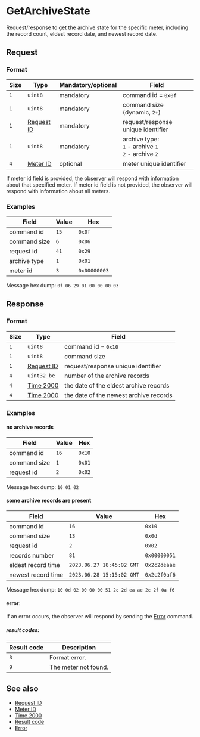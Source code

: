 # GetArchiveState

Request/response to get the archive state for the specific meter, including the record count, eldest record date, and newest record date.


## Request

### Format

| Size | Type                                 | Mandatory/optional | Field                                                         |
| ---- | ------------------------------------ | ------------------ | ------------------------------------------------------------- |
| `1`  | `uint8`                              | mandatory          | command id = `0x0f`                                           |
| `1`  | `uint8`                              | mandatory          | command size (dynamic, `2+`)                                  |
| `1`  | [Request ID](../types.md#request-id) | mandatory          | request/response unique identifier                            |
| `1`  | `uint8`                              | mandatory          | archive type: <br/> `1` - archive `1` <br/> `2` - archive `2` |
| `4`  | [Meter ID](../types.md#meter-id)     | optional           | meter unique identifier                                       |

If meter id field is provided, the observer will respond with information about that specified meter.
If meter id field is not provided, the observer will respond with information about all meters.


### Examples

| Field        | Value | Hex          |
| ------------ | ----- | ------------ |
| command id   | `15`  | `0x0f`       |
| command size | `6`   | `0x06`       |
| request id   | `41`  | `0x29`       |
| archive type | `1`   | `0x01`       |
| meter id     | `3`   | `0x00000003` |

Message hex dump: `0f 06 29 01 00 00 00 03`


## Response

### Format

| Size | Type                                 | Field                                  |
| ---- | ------------------------------------ | -------------------------------------- |
| `1`  | `uint8`                              | command id = `0x10`                    |
| `1`  | `uint8`                              | command size                           |
| `1`  | [Request ID](../types.md#request-id) | request/response unique identifier     |
| `4`  | `uint32_be`                          | number of the archive records          |
| `4`  | [Time 2000](../types.md#time-2000)   | the date of the eldest archive records |
| `4`  | [Time 2000](../types.md#time-2000)   | the date of the newest archive records |


### Examples

#### no archive records

| Field        | Value | Hex    |
| ------------ | ----- | ------ |
| command id   | `16`  | `0x10` |
| command size | `1`   | `0x01` |
| request id   | `2`   | `0x02` |

Message hex dump: `10 01 02`

#### some archive records are present

| Field              | Value                     | Hex          |
| ------------------ | ------------------------- | ------------ |
| command id         | `16`                      | `0x10`       |
| command size       | `13`                      | `0x0d`       |
| request id         | `2`                       | `0x02`       |
| records number     | `81`                      | `0x00000051` |
| eldest record time | `2023.06.27 18:45:02 GMT` | `0x2c2deaae` |
| newest record time | `2023.06.28 15:15:02 GMT` | `0x2c2f0af6` |

Message hex dump: `10 0d 02 00 00 00 51 2c 2d ea ae 2c 2f 0a f6`

#### error:

If an error occurs, the observer will respond by sending the [Error](./uplink/Error.md) command.

##### result codes:

| Result code | Description          |
| ----------- | -------------------- |
| `3`         | Format error.        |
| `9`         | The meter not found. |


## See also

* [Request ID](../types.md#request-id)
* [Meter ID](../types.md#meter-id)
* [Time 2000](../types.md#time-2000)
* [Result code](../types.md#result-code)
* [Error](./uplink/Error.md)
